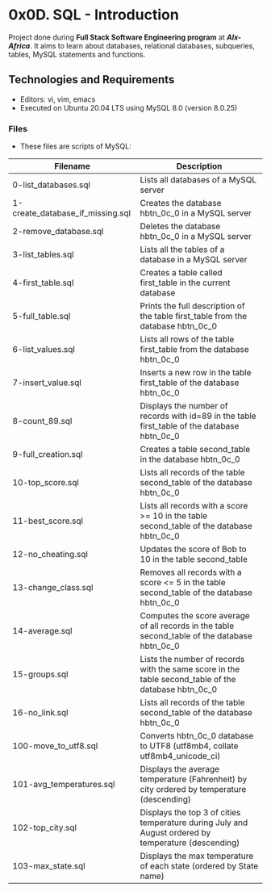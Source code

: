 # **0x0D. SQL - Introduction**

Project done during **Full Stack Software Engineering program** at ***Alx-Africa***. It aims to learn about databases, relational databases, subqueries, tables, MySQL statements and functions.

## **Technologies and Requirements**

- Editors: vi, vim, emacs
- Executed on Ubuntu 20.04 LTS using MySQL 8.0 (version 8.0.25)

### **Files**

- These files are scripts of MySQL:

|Filename	|Description|
|---------------|-----------|
|0-list_databases.sql|	Lists all databases of a MySQL server
|1-create_database_if_missing.sql|	Creates the database hbtn_0c_0 in a MySQL server
|2-remove_database.sql|	Deletes the database hbtn_0c_0 in a MySQL server
|3-list_tables.sql|	Lists all the tables of a database in a MySQL server
|4-first_table.sql|	Creates a table called first_table in the current database
|5-full_table.sql|	Prints the full description of the table first_table from the database hbtn_0c_0
|6-list_values.sql|	Lists all rows of the table first_table from the database hbtn_0c_0
|7-insert_value.sql|	Inserts a new row in the table first_table of the database hbtn_0c_0
|8-count_89.sql|	Displays the number of records with id=89 in the table first_table of the database hbtn_0c_0
|9-full_creation.sql|	Creates a table second_table in the database hbtn_0c_0
|10-top_score.sql|	Lists all records of the table second_table of the database hbtn_0c_0
|11-best_score.sql|	Lists all records with a score >= 10 in the table second_table of the database hbtn_0c_0
|12-no_cheating.sql|	Updates the score of Bob to 10 in the table second_table
|13-change_class.sql|	Removes all records with a score <= 5 in the table second_table of the database hbtn_0c_0
|14-average.sql|	Computes the score average of all records in the table second_table of the database hbtn_0c_0
|15-groups.sql|	Lists the number of records with the same score in the table second_table of the database hbtn_0c_0
|16-no_link.sql|	Lists all records of the table second_table of the database hbtn_0c_0
|100-move_to_utf8.sql|	Converts hbtn_0c_0 database to UTF8 (utf8mb4, collate utf8mb4_unicode_ci)
|101-avg_temperatures.sql|	Displays the average temperature (Fahrenheit) by city ordered by temperature (descending)
|102-top_city.sql|	Displays the top 3 of cities temperature during July and August ordered by temperature (descending)
|103-max_state.sql|	Displays the max temperature of each state (ordered by State name)
